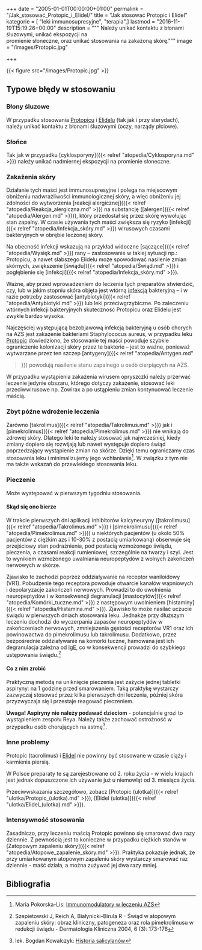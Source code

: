 +++
date = "2005-01-01T00:00:00+01:00"
permalink = "/Jak_stosować_Protopic_i_Elidel/"
title = "Jak stosować Protopic i Elidel"
kategorie = [ "leki immunosupresyjne", "terapia",]
lastmod = "2016-11-19T15:19:26+00:00"
description = """
Należy unikać kontaktu z błonami śluzowymi, unikać ekspozycji na \
promienie słoneczne, oraz unikać stosowania na zakażoną skórę."""
image = "/images/Protopic.jpg"

+++

{{< figure src="/images/Protopic.jpg" >}}

## Typowe błędy w stosowaniu

### Błony śluzowe

W przypadku stosowania [Protopicu](/atopedia/Protopic) i
[Elidelu](/atopedia/Elidel) (tak jak i przy sterydach), należy unikać kontaktu z
błonami śluzowymi (oczy, narządy płciowe).

### Słońce

Tak jak w przypadku
[cyklosporyny]({{< relref "atopedia/Cyklosporyna.md" >}}) należy unikać
nadmiernej ekspozycji na promienie słoneczne.

### Zakażenia skóry

Działanie tych maści jest immunosupresyjne i polega na miejscowym obniżeniu
nadwrażliwości immunologicznej skóry, a więc obniżeniu jej zdolności do
wytworzenia
[reakcji alergicznej]({{< relref "atopedia/Reakcja_alergiczna.md" >}})
na substancję ([alergen]({{< relref "atopedia/Alergen.md" >}})), który
przedostał się przez skórę wywołując stan zapalny. W czasie używania tych maści
zwiększa się ryzyko [infekcji]({{< relref "atopedia/Infekcja_skóry.md" >}})
wirusowych czasami bakteryjnych w obrębie leczonej skóry.

Na obecność infekcji wskazują na przykład widoczne
[sączące]({{< relref "atopedia/Wysięk.md" >}}) rany – zastosowanie w takiej sytuacji
np.: Protopicu, a nawet słabszego Elidelu może spowodować nasilenie zmian
skórnych, zwiększenie [świądu]({{< relref "atopedia/Świąd.md" >}})
i pogłębienie się [infekcji]({{< relref "atopedia/Infekcja_skóry.md" >}}).

Ważne, aby przed wprowadzeniem do leczenia tych preparatów stwierdzić, czy, lub
w jakim stopniu skóra objęta jest wtórną [infekcją](/atopedia/Infekcja_skóry)
bakteryjną – i w razie potrzeby zastosować
[antybiotyki]({{< relref "atopedia/Antybiotyki.md" >}}) lub leki
przeciwgrzybiczne. Po zaleczeniu wtórnych infekcji bakteryjnych skuteczność
Protopicu oraz Elidelu jest zwykle bardzo wysoka.

Najczęściej występującą bezobjawową infekcją bakteryjną u osób chorych na AZS
jest zakażenie bakteriami Staphylococus aureus, w przypadku leku
[Protopic](/atopedia/Protopic) dowiedziono, że stosowanie tej maści powoduje
szybkie ograniczenie kolonizacji skóry przez te bakterie – jest to ważne,
ponieważ wytwarzane przez ten szczep [antygeny]({{< relref "atopedia/Antygen.md"
>}}) powodują nasilenie stanu zapalnego u osób cierpiących na AZS.

W przypadku wystąpienia zakażenia wirusem opryszczki należy przerwać leczenie
jedynie obszaru, którego dotyczy zakażenie, stosować leki przeciwwirusowe np.
Zowirax a po ustąpieniu zmian kontynuować leczenie maścią.

### Zbyt późne wdrożenie leczenia

Zarówno [takrolimus]({{< relref "atopedia/Takrolimus.md" >}}) jak i
[pimekrolimus]({{< relref "atopedia/Pimekrolimus.md" >}}) nie wnikają do zdrowej
skóry. Dlatego leki te należy stosować jak najwcześniej, kiedy zmiany dopiero
się rozwijają lub nawet występuje dopiero świąd poprzedzający wystąpienie zmian
na skórze. Dzięki temu ograniczamy czas stosowania leku i minimalizujemy jego
wchłanianie[^1]. W związku z tym nie ma także wskazań do przewlekłego stosowania
leku.

### Pieczenie

Może występować w pierwszym tygodniu stosowania.

#### Skąd się ono bierze

W trakcie pierwszych dni aplikacji inhibitorów kalcyneuryny
([takrolimusu]({{< relref "atopedia/Takrolimus.md" >}})
i [pimekrolimusu]({{< relref "atopedia/Pimekrolimus.md" >}})) u niektórych
pacjentów (u około 50% pacjentów z ciężkim azs i 10-30% z postacią umiarkowaną)
obserwuje się przejściowy stan podrażnienia, pod postacią wzmożonego świądu,
pieczenia, a czasami reakcji rumieniowej, szczególnie na twarzy i szyi. Jest to
wynikiem wzmożonego uwalniania neuropeptydów z wolnych zakończeń nerwowych w
skórze.

Zjawisko to zachodzi poprzez oddziaływanie na receptor waniloidowy (VR1).
Pobudzenie tego receptora powoduje otwarcie kanałów wapniowych i depolaryzacje
zakończeń nerwowych. Prowadzi to do uwolnienia neuropeptydów i w konsekwencji
degranulacji [mastocytów]({{< relref "atopedia/Komórki_tuczne.md" >}}) z
następowym uwolnieniem [histaminy]({{< relref "atopedia/Histamina.md" >}}).
Zjawisko to może nasilać uczucie świądu w pierwszych dniach stosowania leku.
Jednakże przy dłuższym leczeniu dochodzi do wyczerpania zapasów neuropeptydów w
zakończeniach nerwowych, zmniejszenia gęstości receptorów VR1 oraz ich
powinowactwa do pimekrolimusu lub takrolimusu. Dodatkowo, przez bezpośrednie
oddziaływanie na komórki tuczne, hamowana jest ich degranulacja zależna od
[IgE](/atopedia/IgE), co w konsekwencji prowadzi do szybkiego ustępowania
świądu.[^2]

#### Co z nim zrobić

Praktyczną metodą na uniknięcie pieczenia jest zażycie jednej tabletki aspiryny:
na 1 godzinę przed smarowaniem. Taką praktykę wystarczy zazwyczaj stosować przez
kilka pierwszych dni leczenia, później skóra przyzwyczaja się i przestaje
reagować pieczeniem.

**Uwaga! Aspiryny nie należy podawać dzieciom** - potencjalnie grozi to
wystąpieniem zespołu Reya. Należy także zachować ostrożność w przypadku osób
chorujących na astmę[^3].

### Inne problemy

Protopic (tacrolimus) i [Elidel](/atopedia/Elidel) nie powinny być stosowane w
czasie ciąży i karmienia piersią.

W Polsce preparaty te są zarejestrowane od 2. roku życia - w wielu krajach jest
jednak dopuszczone ich używanie już u niemowląt od 3. miesiąca życia.

Przeciwwskazania szczegółowo, zobacz
[Protopic (ulotka)]({{< relref "ulotka/Protopic_(ulotka).md" >}}),
[Elidel (ulotka)]({{< relref "ulotka/Elidel_(ulotka).md" >}}).

### Intensywność stosowania

Zasadniczo, przy leczeniu maścią Protopic powinno się smarować dwa razy
dziennie. Z pewnością jest to konieczne w przypadku ciężkich stanów w
[Zatopowym zapaleniu skóry]({{< relref "atopedia/Atopowe_zapalenie_skóry.md" >}}).
Praktyka pokazuje jednak, że przy umiarkowanym atopowym zapaleniu skóry
wystarczy smarować raz dziennie - maść działa, a można zużywać jej dwa razy
mniej.

## Bibliografia

[^1]: Maria Pokorska-Lis: [Immunomodulatory w leczeniu AZS](https://web.archive.org/web/20071108082100/http://www.sluzbazdrowia.com.pl/html/more3410b.php)

[^2]: Szepietowski J, Reich A, Białynicki-Birula R - Świąd w atopowym zapaleniu skóry: obraz kliniczny, patogeneza oraz rola pimekrolimusu w redukcji świądu - Dermatologia Kliniczna 2004, 6 (3): 173-176

[^3]: lek. Bogdan Kowalczyk: [Historia salicylanów](https://web.archive.org/web/20150316171900/http://mediweb.pl/drugs/wyswietl.php?id=6)
